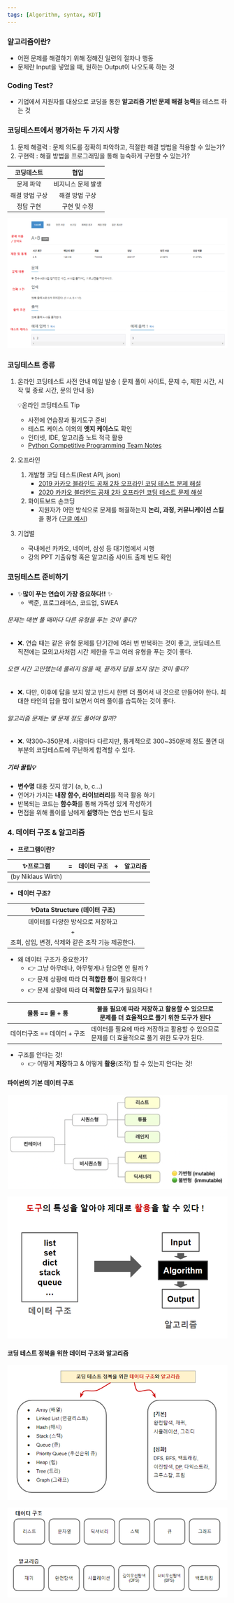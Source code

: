 ```yaml
---
tags: [Algorithm, syntax, KDT]
---
```


### 알고리즘이란?
- 어떤 문제를 해결하기 위해 정해진 일련의 절차나 행동
- 문제란 Input을 넣었을 때, 원하는 Output이 나오도록 하는 것

### Coding Test? 
- 기업에서 지원자를 대상으로 코딩을 통한 **알고리즘 기반 문제 해결 능력**을 테스트 하는 것 

### 코딩테스트에서 평가하는 두 가지 사항
1. 문제 해결력 : 문제 의도를 정확히 파악하고, 적절한 해결 방법을 적용할 수 있는가?
2. 구현력 : 해결 방법을 프로그래밍을 통해 능숙하게 구현할 수 있는가?

 
| 코딩테스트     | 협업               |
| :--------------: | :------------------: |
| 문제 파악      | 비지니스 문제 발생 |
| 해결 방법 구상 | 해결 방법 구상     |
| 정답 구현  | 구현 및 수정 |

![](assets/01.%20about%20Algorithm%20(Intro)-3.png)

### 코딩테스트 종류
1. 온라인
	코딩테스트 사전 안내 메일 발송
	( 문제 풀이 사이트, 문제 수, 제한 시간, 시작 및 종료 시간, 문의 안내 등)
	
	💡온라인 코딩테스트 Tip
	- 사전에 연습장과 필기도구 준비
	- 테스트 케이스 이외의 **엣지 케이스**도 확인
	- 인터넷, IDE,  알고리즘 노트 적극 활용
	- [Python Competitive Programming Team Notes](https://github.com/ndb796/Python-Competitive-Programming-Team-Notes)

2. 오프라인 
	1. 개발형 코딩 테스트(Rest API, json)
		- [2019 카카오 블라인드 공채 2차 오프라인 코딩 테스트 문제 해설](https://tech.kakao.com/2018/10/23/kakao-blind-recruitment-round-2/)
		- [2020 카카오 블라인드 공채 2차 오프라인 코딩 테스트 문제 해설](https://tech.kakao.com/2019/10/21/kakao-blind-recruitment-2020-round2/)
	2. 화이트보드 손코딩
		- 지원자가 어떤 방식으로 문제를 해결하는지 **논리, 과정, 커뮤니케이션 스킬**을 평가 ([구글 예시](https://www.youtube.com/watch?v=BF3FLDAzWxo&themeRefresh=1))

3. 기업별
	- 국내에선 카카오, 네이버, 삼성 등 대기업에서 시행
	- 강의 PPT 기출유형 혹은 알고리즘 사이트 출제 빈도 확인


### 코딩테스트 준비하기
- ✨**많이 푸는 연습이 가장 중요하다!!** ✨
	- 백준, 프로그래머스, 코드업, SWEA

###### 문제는 매번 풀 때마다 다른 유형을 푸는 것이 좋다?
- ❌. 연습 때는 같은 유형 문제를 단기간에 여러 번 반복하는 것이 좋고, 코딩테스트 직전에는 모의고사처럼 시간 제한을 두고 여러 유형을 푸는 것이 좋다. 

###### 오랜 시간 고민했는데 풀리지 않을 때, 끝까지 답을 보지 않는 것이 좋다?
- ❌. 다만, 이후에 답을 보지 않고 반드시 한번 더 풀어서 내 것으로 만들어야 한다. 최대한 타인의 답을 많이 보면서 여러 풀이를 습득하는 것이 좋다.

###### 알고리즘 문제는 몇 문제 정도 풀어야 할까? 
- ❌. 약300~350문제. 사람마다 다르지만, 통계적으로 300~350문제 정도 풀면 대부분의 코딩테스트에 무난하게 합격할 수 있다. 

##### 기타 꿀팁💡
- **변수명** 대충 짓지 않기 (a, b, c...)
- 언어가 가지는 **내장 함수, 라이브러리**를 적극 활용 하기
- 반복되는 코드는 **함수화**를 통해 가독성 있게 작성하기
- 면접을 위해 풀이를 남에게 **설명**하는 연습 반드시 필요

### 4. 데이터 구조 & 알고리즘
- **프로그램이란?**

| ✨프로그램         | =   | 데이터 구조 | +   | 알고리즘 |
| ------------------ | --- | ----------- | --- | -------- |
| (by Niklaus Wirth) |     |             |     |          |

- **데이터 구조?**

|          ✨Data Structure  (데이터 구조)          |     |
|:-------------------------------------------------:| --- |
|         데이터를 다양한 방식으로 저장하고         |     |
|                         +                         |     |
| 조회, 삽입, 변경, 삭제와 같은 조작 기능 제공한다. |     |


- 왜 데이터 구조가 중요한가?
	- 👉 그냥 아무데나, 아무렇게나 담으면 안 될까 ?
	- 👉 문제 상황에 따라 **더 적합한 통**이 필요하다 !
	- 👉 문제 상황에 따라 **더 적합한 도구**가 필요하다 !

| 물통 == 물 + 통             | 물을 필요에 따라 저장하고 활용할 수 있으므로 <br>문제를 더 효율적으로 풀기 위한 도구가 된다      |
| :--------------------------: | -------------------------------------------------------------------------------------------- |
| 데이터구조 == 데이터 + 구조 | 데이터를 필요에 따라 저장하고 활용할 수 있으므로 <br>문제를 더 효율적으로 풀기 위한 도구가 된다. |


- 구조를 안다는 것!
	- 👉 어떻게 **저장**하고 & 어떻게 **활용**(조작) 할 수 있는지 안다는 것!


#### 파이썬의 기본 데이터 구조
![](assets/파이썬의%20기본%20데이터%20구조.png)

![](assets/01.%20about%20Algorithm%20(Intro)-5.png)

#### 코딩 테스트 정복을 위한 데이터 구조와 알고리즘

![](assets/코딩%20테스트%20정복을%20위한%20데이터%20구조와%20알고리즘.png)

![](assets/01.%20about%20Algorithm%20(Intro).png)